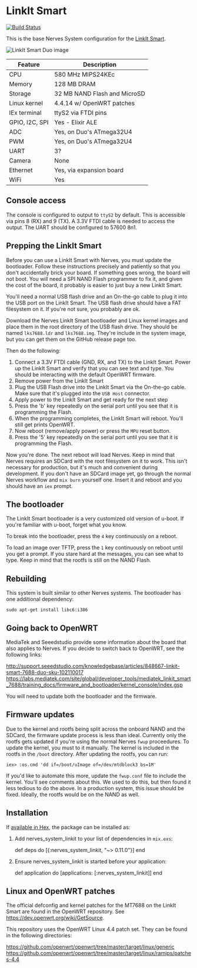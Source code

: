 # LinkIt Smart

[![Build Status](https://travis-ci.org/nerves-project/nerves_system_linkit.png?branch=master)](https://travis-ci.org/nerves-project/nerves_system_linkit)

This is the base Nerves System configuration for the [LinkIt Smart](http://www.seeedstudio.com/wiki/LinkIt_Smart_7688_Duo).

![LinkIt Smart Duo image](assets/images/linkit-smart.jpg)

| Feature              | Description                     |
| -------------------- | ------------------------------- |
| CPU                  | 580 MHz MIPS24KEc               |
| Memory               | 128 MB DRAM                     |
| Storage              | 32 MB NAND Flash and MicroSD    |
| Linux kernel         | 4.4.14 w/ OpenWRT patches       |
| IEx terminal         | ttyS2 via FTDI pins             |
| GPIO, I2C, SPI       | Yes - Elixir ALE                |
| ADC                  | Yes, on Duo's ATmega32U4        |
| PWM                  | Yes, on Duo's ATmega32U4        |
| UART                 | 3?                              |
| Camera               | None                            |
| Ethernet             | Yes, via expansion board        |
| WiFi                 | Yes                             |

## Console access

The console is configured to output to `ttyS2` by default. This is
accessible via pins 8 (RX) and 9 (TX). A 3.3V FTDI
cable is needed to access the output. The UART should be configured
to 57600 8n1.

## Prepping the LinkIt Smart

Before you can use a LinkIt Smart with Nerves, you must update the bootloader.
Follow these instructions precisely and patiently so that you don't accidentally
brick your board. If something goes wrong, the board will not boot. You will
need a SPI NAND Flash programmer to fix it, and given the cost of the board, it
probably is easier to just buy a new LinkIt Smart.

You'll need a normal USB flash drive and an On-the-go cable to plug it into the
USB port on the LinkIt Smart. The USB flash drive should have a FAT filesystem
on it. If you're not sure, you probably are ok.

Download the Nerves LinkIt Smart bootloader and Linux kernel images and place
them in the root directory of the USB flash drive. They should be named
`lks7688.ldr` and `lks7688.img`. They're include in the system image, but you
can get them on the GitHub release page too.

Then do the following:

  1. Connect a 3.3V FTDI cable (GND, RX, and TX) to the LinkIt Smart. Power up
     the LinkIt Smart and verify that you can see text and type. You should be
     interacting with the default OpenWRT firmware.
  2. Remove power from the LinkIt Smart
  3. Plug the USB Flash drive into the LinkIt Smart via the On-the-go cable.
     Make sure that it's plugged into the `USB Host` connector.
  4. Apply power to the LinkIt Smart and get ready for the next step
  5. Press the 'b' key repeatedly on the serial port until you see that it
     is programming the Flash.
  6. When the programming completes, the LinkIt Smart will reboot. You'll still
     get prints OpenWRT.
  7. Now reboot (remove/apply power) or press the `MPU` reset button.
  8. Press the '5' key repeatedly on the serial port until you see that it is
     programming the Flash.

Now you're done. The next reboot will load Nerves. Keep in mind that Nerves
requires an SDCard with the root filesystem on it to work. This isn't necessary
for production, but it's much and convenient during development. If you don't
have an SDCard image yet, go through the normal Nerves workflow and `mix burn`
yourself one. Insert it and reboot and you should have an `iex` prompt.

## The bootloader

The LinkIt Smart bootloader is a very customized old version of u-boot. If
you're familiar with u-boot, forget what you know.

To break into the bootloader, press the `4` key continuously on a reboot.

To load an image over TFTP, press the `1` key continuously on reboot until you
get a prompt. If you stare hard at the messages, you can see what to type. Keep
in mind that the rootfs is still on the NAND Flash.

## Rebuilding

This system is built similar to other Nerves systems. The bootloader has one
additional dependency:
```
sudo apt-get install libc6:i386
```

## Going back to OpenWRT

MediaTek and Seeedstudio provide some information about the board that also
applies to Nerves. If you decide to switch back to OpenWRT, see the following
links:

http://support.seeedstudio.com/knowledgebase/articles/848667-linkit-smart-7688-duo-sku-102110017
https://labs.mediatek.com/site/global/developer_tools/mediatek_linkit_smart_7688/training_docs/firmware_and_bootloader/kernel_console/index.gsp

You will need to update both the bootloader and the firmware.

## Firmware updates

Due to the kernel and rootfs being split across the onboard NAND and the SDCard,
the firmware update process is less than ideal. Currently only the rootfs gets
updated if you're using the normal Nerves `fwup` proceedures. To update the
kernel, you must to it manually. The kernel is included in the rootfs in the
`/boot` directory. After updating the rootfs, you can run:
```
iex> :os.cmd 'dd if=/boot/uImage of=/dev/mtdblock3 bs=1M'
```

If you'd like to automate this more, update the `fwup.conf` file to include
the kernel. You'll see comments about this. We used to do this, but then
found it less tedious to do the above. In a production system, this issue
should be fixed. Ideally, the rootfs would be on the NAND as well.

## Installation

If [available in Hex](https://hex.pm/docs/publish), the package can be installed as:

  1. Add nerves_system_linkit to your list of dependencies in `mix.exs`:

        def deps do
          [{:nerves_system_linkit, "~> 0.11.0"}]
        end

  2. Ensure nerves_system_linkit is started before your application:

        def application do
          [applications: [:nerves_system_linkit]]
        end

## Linux and OpenWRT patches

The official defconfig and kernel patches for the MT7688 on the LinkIt Smart
are found in the OpenWRT repository. See https://dev.openwrt.org/wiki/GetSource.

This repository uses the OpenWRT Linux 4.4 patch set. They can be found in the
following directories:

https://github.com/openwrt/openwrt/tree/master/target/linux/generic
https://github.com/openwrt/openwrt/tree/master/target/linux/ramips/patches-4.4

